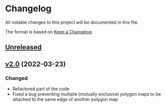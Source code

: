 # Changelog
All notable changes to this project will be documented in this file.

The format is based on [Keep a Changelog](https://keepachangelog.com/en/1.0.0/).

## [Unreleased]

## [v2.0] (2022-03-23)

### Changed
- Refactored part of the code
- Fixed a bug preventing multiple (mutually exclusive) polygon maps to be attached to the same edge of another polygon map

[Unreleased]: https://github.com/apicici/pathfun/compare/v2.0...HEAD
[v2.0]: https://github.com/apicici/pathfun/compare/v2.0...v1.0



